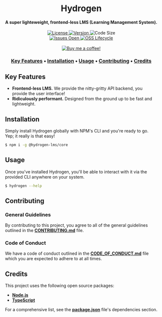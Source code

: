 <h1 align="center">
  Hydrogen
</h1>

<h4 align="center">A super lighteweight, frontend-less LMS (Learning Management System).<br></h4>

<p align="center">
  <a href="https://github.com/lukecarr/hydrogen/blob/master/LICENSE">
    <img src="https://img.shields.io/github/license/lukecarr/hydrogen?color=4a00e0&style=for-the-badge" alt="License" />
  </a>
  <a href="https://github.com/lukecarr/hydrogen/releases">
    <img src="https://img.shields.io/github/package-json/v/lukecarr/hydrogen/master?label=Stable&style=for-the-badge" alt="Version" />
  </a>
  <img src="https://img.shields.io/github/languages/code-size/lukecarr/hydrogen?style=for-the-badge" alt="Code Size" />
  <br>
  <a href="https://github.com/lukecarr/hydrogen/issues">
    <img src="https://img.shields.io/github/issues/lukecarr/hydrogen?style=for-the-badge" alt="Issues Open" />
  </a>
  <a href="https://github.com/lukecarr/hydrogen/blob/master/OSSMETADATA">
    <img src="https://img.shields.io/osslifecycle/lukecarr/hydrogen?style=for-the-badge" alt="OSS Lifecycle" />
  </a>
  <br><br>
  <a href="https://ko-fi.com/lukecarr">
    <img src="https://www.ko-fi.com/img/githubbutton_sm.svg" alt="Buy me a coffee!" />
  </a>
</p>

<h3 align="center">
  <strong>
    <a href="#key-features">Key Features</a> •
    <a href="#installation">Installation</a> •
    <a href="#usage">Usage</a> •
    <a href="#contributing">Contributing</a> •
    <a href="#credits">Credits</a>
  </strong>
</h3>

## Key Features

- **Frontend-less LMS.** We provide the nitty-gritty API backend, you provide the user interface!
- **Ridiculously performant.** Designed from the ground up to be fast and lightweight.

## Installation

Simply install Hydrogen globally with NPM's CLI and you're ready to go. Yep; it really is that easy!

```bash
$ npm i -g @hydrogen-lms/core
```

## Usage

Once you've installed Hydrogen, you'll be able to interact with it via the provided CLI anywhere on your system.

```bash
$ hydrogen --help
```

## Contributing

### General Guidelines

By contributing to this project, you agree to all of the general guidelines outlined in the **[CONTRIBUTING.md](CONTRIBUTING.md)** file.

### Code of Conduct

We have a code of conduct outlined in the **[CODE_OF_CONDUCT.md](CODE_OF_CONDUCT.md)** file which you are expected to adhere to at all times.

## Credits

This project uses the following open source packages:

- **[Node.js](https://nodejs.org)**
- **[TypeScript](https://www.typescriptlang.org)**

For a comprehensive list, see the **[package.json](package.json)** file's dependencies section.

